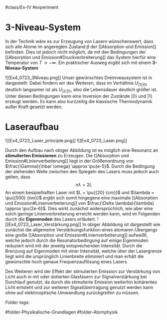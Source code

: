 #class/Ex-IV #experiment 

# 3-Niveau-System

In der Technik wäre es zur Erzeugung von Lasern wünschenswert, dass sich alle Atome im angeregten Zustand $\beta$ der [[Absorption und Emission]] befinden. Dies ist jedoch nicht möglich, da mit den Bedingungen der [[Absorption und Emission#Druckverbreiterung]] das System hierfür eine Temperatur von $T \to -\infty$. Ein praktischer Ausweg ergibt sich mit einem **3-Niveau-System**

![[Ex4_0723_3Niveau.png]]
Unser gewünschtes Dreiniveausystem ist in dargestellt. Dabei fordern wir des Weiteren, dass im Verhältnis $U_{\left\lvert 1 \right\rangle \left\lvert 0 \right\rangle}$ deutlich langsamer ist als $U_{\left\lvert 2 \right\rangle\left\lvert 1 \right\rangle}$, also die Lebensdauer deutlich größer ist. Unter diesen Bedingungen kann eine Inversion der Zustände $\left\lvert 0 \right\rangle$ und $\left\lvert 1 \right\rangle$ erzeugt werden. Es kann also kurzzeitig die klassische Thermodynamik außer Kraft gesetzt werden. 

# Laseraufbau
![[Ex4_0723_Laser_principle.png]]
![[Ex4_0723_Laser.png]]

Durch den Aufbau nach obiger Abbildung ist es möglich eine Resonanz an **stimulierten Emissionen** zu Erzeugen. Die [[Absorption und Emission#Linienverbeiterung]] liegt in der Größenordnung von $\frac{\Gamma}{\hbar \omega} \approx \pu{e-5}$.
Durch die Bedingung der stehenden Welle zwischen den Spiegeln des Lasers muss jedoch auch gelten, dass $$n \lambda = 2 L$$ An einem besipielhaften Laser mit $L = \pu{{20} {cm}}$ und $\lambda = \pu{{500} {nm}}$ ergibt sich somit hingegene eine maximale [[Absorption und Emission#Linienverbeiterung]] von $\frac{\Delta \lambda}{\lambda} \approx \pu{2e-6}$. Dies wirkt zunächst widersprüchlich, wie aber eine solch geringe Linienverbreiterung erreicht werden kann, wird im Folgenden durch die **Eigenmoden** des Lasers erläutert.
![[Ex4_0723_Laser_Verstärkung.png]]
In obiger Abbildung ist dargestellt wie zunächst die allgemeine Verstärkungsfunktion eines atomaren Übergangs eine große [[Absorption und Emission#Linienverbeiterung]] aufweißt, welche jedoch durch die Resonatorbedingung auf einige Eigenmoden reduziert wird mit der jeweilg entsprechenden Intensität. Durch die Brenzung auf Eigenmoden mit einer Intensität, welche über der Lasergrenze liegt wird die ursprünglich Linienbreite eliminiert und man erhält die gewünschte hoch genaue Frequenzauflösung eines Lasers.

Des Weiteren wird der Effekt der stimulierten Emission zur Verstärkung von Licht auch in mit oder dotierten Glasfasern zur Signalverstärkung bei Durchlauf genutzt, da durch die stimulierte Emission weiterhin kohärentes Licht entsteht und zur weiteren Signalübertragung genutzt werden kann ohne auf elektrooptische Umwandlung zurückgreifen zu müssen.


 *Folder tags:*

#folder-Physikalische-Grundlagen #folder-Atomphysik